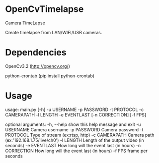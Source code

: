 # OpenCvTimelapse
Camera TimeLapse

Create timelapse from LAN/WIFI/USB cameras.

# Dependencies

OpenCv3.2 (http://opencv.org/)

python-crontab (pip install python-crontab)



# Usage
usage: main.py [-h] -u USERNAME -p PASSWORD -t PROTOCOL -c CAMERAPATH -l
               LENGTH -e EVENTLAST [-n CORRECTION] [-f FPS]

optional arguments:
  -h, --help     show this help message and exit
  -u USERNAME    Camera username
  -p PASSWORD    Camera password
  -t PROTOCOL    Type of stream (ex:rtsp, http)
  -c CAMERAPATH  Camera path (ex:'192.168.1.75/live/ch0')
  -l LENGTH      Length of the output video (in seconds)
  -e EVENTLAST   How long will the event last (in hours)
  -n CORRECTION  How long will the event last (in hours)
  -f FPS         frame per seconds
